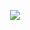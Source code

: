 <p align="center"><img src="https://sourcemaking.com/files/v2/content/patterns/Template_method_example-2x.png"></p>
